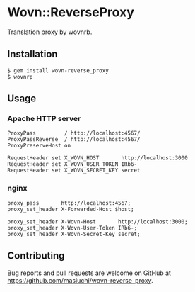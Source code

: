 # Wovn::ReverseProxy

Translation proxy by wovnrb.

## Installation

    $ gem install wovn-reverse_proxy
    $ wovnrp

## Usage

### Apache HTTP server

```
ProxyPass         / http://localhost:4567/
ProxyPassReverse  / http://localhost:4567/
ProxyPreserveHost on

RequestHeader set X_WOVN_HOST       http://localhost:3000
RequestHeader set X_WOVN_USER_TOKEN IRb6-
RequestHeader set X_WOVN_SECRET_KEY secret
```

### nginx

```
proxy_pass       http://localhost:4567;
proxy_set_header X-Forwarded-Host $host;

proxy_set_header X-Wovn-Host       http://localhost:3000;
proxy_set_header X-Wovn-User-Token IRb6-;
proxy_set_header X-Wovn-Secret-Key secret;
```

## Contributing

Bug reports and pull requests are welcome on GitHub at https://github.com/masiuchi/wovn-reverse_proxy.

